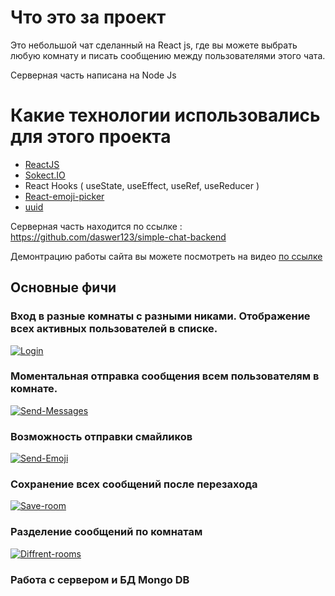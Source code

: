 # Что это за проект

Это небольшой чат сделанный на React js, где вы можете выбрать любую комнату и писать сообщению между пользователями этого чата.

Серверная часть написана на Node Js

# Какие технологии использовались для этого проекта
 * [ReactJS](https://ru.reactjs.org/)
 * [Sokect.IO](https://socket.io/)
 * React Hooks ( useState, useEffect, useRef, useReducer )
 * [React-emoji-picker](https://www.npmjs.com/package/emoji-picker-react)
 * [uuid](https://www.npmjs.com/package/uuid)

Серверная часть находится по ссылке : https://github.com/daswer123/simple-chat-backend

Демонтрацию работы сайта вы можете посмотреть на видео [по ссылке](https://www.youtube.com/watch?v=IxR3XQjxIcg)

## Основные фичи 
### Вход в разные комнаты с разными никами. Отображение всех активных пользователей в списке.
[![Login](https://j.gifs.com/2x0X7M.gif)]()

### Моментальная отправка сообщения всем пользователям в комнате.
[![Send-Messages](https://j.gifs.com/vl3wZ8.gif)]()

### Возможность отправки смайликов
[![Send-Emoji](https://j.gifs.com/NLvG0v.gif)]()

### Сохранение всех сообщений после перезахода
[![Save-room](https://j.gifs.com/gZ3ykk.gif)]()

### Разделение сообщений по комнатам
[![Diffrent-rooms](https://j.gifs.com/zv3Any.gif)]()

### Работа с сервером и БД Mongo DB

